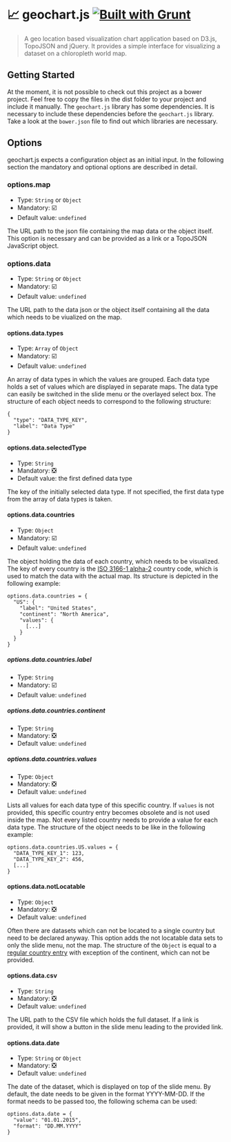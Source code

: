 # :chart_with_upwards_trend: geochart.js [![Built with Grunt](https://cdn.gruntjs.com/builtwith.png)](http://gruntjs.com/)

> A geo location based visualization chart application based on D3.js, TopoJSON and jQuery. It provides a simple interface for visualizing a dataset on a chloropleth world map.

## Getting Started
At the moment, it is not possible to check out this project as a bower project. Feel free to copy the files in the dist folder to your project and include it manually. The `geochart.js` library has some dependencies. It is necessary to include these dependencies before the `geochart.js` library. Take a look at the `bower.json` file to find out which libraries are necessary.

## Options
geochart.js expects a configuration object as an initial input. In the following section the mandatory and optional options are described in detail.

### options.map
* Type: `String` or `Object`
* Mandatory: :ballot_box_with_check:
* Default value: `undefined`

The URL path to the json file containing the map data or the object itself. This option is necessary and can be provided as a link or a TopoJSON JavaScript object.

### options.data
* Type: `String` or `Object`
* Mandatory: :ballot_box_with_check:
* Default value: `undefined`

The URL path to the data json or the object itself containing all the data which needs to be viualized on the map.

#### options.data.types
* Type: `Array` of `Object`
* Mandatory: :ballot_box_with_check:
* Default value: `undefined`

An array of data types in which the values are grouped. Each data type holds a set of values which are displayed in separate maps. The data type can easily be switched in the slide menu or the overlayed select box. The structure of each object needs to correspond to the following structure:
```
{
  "type": "DATA_TYPE_KEY",
  "label": "Data Type"
}
```

#### options.data.selectedType
* Type: `String`
* Mandatory: :negative_squared_cross_mark:
* Default value: the first defined data type

The key of the initially selected data type. If not specified, the first data type from the array of data types is taken.

#### options.data.countries
* Type: `Object`
* Mandatory: :ballot_box_with_check:
* Default value: `undefined`

The object holding the data of each country, which needs to be visualized. The key of every country is the [ISO 3166-1 alpha-2](http://en.wikipedia.org/wiki/ISO_3166-1_alpha-2) country code, which is used to match the data with the actual map. Its structure is depicted in the following example:
```
options.data.countries = {
  "US": {
    "label": "United States",
    "continent": "North America",
    "values": {
      [...]
    }
  }
}
```
##### options.data.countries.label
* Type: `String`
* Mandatory: :ballot_box_with_check:
* Default value: `undefined`

##### options.data.countries.continent
* Type: `String`
* Mandatory: :negative_squared_cross_mark:
* Default value: `undefined`

##### options.data.countries.values
* Type: `Object`
* Mandatory: :negative_squared_cross_mark:
* Default value: `undefined`

Lists all values for each data type of this specific country. If `values` is not provided, this specific country entry becomes obsolete and is not used inside the map. Not every listed country needs to provide a value for each data type. The structure of the object needs to be like in the following example:

```
options.data.countries.US.values = {
  "DATA_TYPE_KEY_1": 123,
  "DATA_TYPE_KEY_2": 456,
  [...]
}
```

#### options.data.notLocatable
* Type: `Object`
* Mandatory: :negative_squared_cross_mark:
* Default value: `undefined`

Often there are datasets which can not be located to a single country but need to be declared anyway. This option adds the not locatable data sets to only the slide menu, not the map. The structure of the `Object` is equal to a [regular country entry](#optionsdatacountries) with exception of the continent, which can not be provided.

#### options.data.csv
* Type: `String`
* Mandatory: :negative_squared_cross_mark:
* Default value: `undefined`

The URL path to the CSV file which holds the full dataset. If a link is provided, it will show a button in the slide menu leading to the provided link.

#### options.data.date
* Type: `String` or `Object`
* Mandatory: :negative_squared_cross_mark:
* Default value: `undefined`

The date of the dataset, which is displayed on top of the slide menu. By default, the date needs to be given in the format YYYY-MM-DD. If the format needs to be passed too, the following schema can be used:
```
options.data.date = {
  "value": "01.01.2015",
  "format": "DD.MM.YYYY"
}
```
